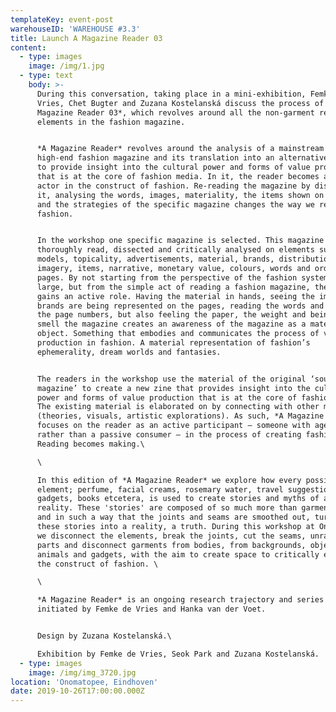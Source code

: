 ```yaml
---
templateKey: event-post
warehouseID: 'WAREHOUSE #3.3'
title: Launch A Magazine Reader 03
content:
  - type: images
    image: /img/1.jpg
  - type: text
    body: >-
      During this conversation, taking place in a mini-exhibition, Femke de
      Vries, Chet Bugter and Zuzana Kostelanská discuss the process of making *A
      Magazine Reader 03*, which revolves around all the non-garment related
      elements in the fashion magazine.


      *A Magazine Reader* revolves around the analysis of a mainstream and
      high-end fashion magazine and its translation into an alternative new zine
      to provide insight into the cultural power and forms of value production
      that is at the core of fashion media. In it, the reader becomes an active
      actor in the construct of fashion. Re-reading the magazine by dissecting
      it, analysing the words, images, materiality, the items shown on the pages
      and the strategies of the specific magazine changes the way we read
      fashion.


      In the workshop one specific magazine is selected. This magazine is
      thoroughly read, dissected and critically analysed on elements such as
      models, topicality, advertisements, material, brands, distribution,
      imagery, items, narrative, monetary value, colours, words and order of
      pages. By not starting from the perspective of the fashion system at
      large, but from the simple act of reading a fashion magazine, the reader
      gains an active role. Having the material in hands, seeing the images, how
      brands are being represented on the pages, reading the words and tracing
      the page numbers, but also feeling the paper, the weight and being able to
      smell the magazine creates an awareness of the magazine as a material
      object. Something that embodies and communicates the process of value
      production in fashion. A material representation of fashion’s
      ephemerality, dream worlds and fantasies.


      The readers in the workshop use the material of the original ‘source
      magazine’ to create a new zine that provides insight into the cultural
      power and forms of value production that is at the core of fashion media.
      The existing material is elaborated on by connecting with other material
      (theories, visuals, artistic explorations). As such, *A Magazine Reader*
      focuses on the reader as an active participant – someone with agency
      rather than a passive consumer – in the process of creating fashion.
      Reading becomes making.\

      \

      In this edition of *A Magazine Reader* we explore how every possible
      element; perfume, facial creams, rosemary water, travel suggestions,
      gadgets, books etcetera, is used to create stories and myths of a future
      reality. These 'stories' are composed of so much more than garments alone,
      and in such a way that the joints and seams are smoothed out, turning
      these stories into a reality, a truth. During this workshop at Onomatopee
      we disconnect the elements, break the joints, cut the seams, unravel body
      parts and disconnect garments from bodies, from backgrounds, objects,
      animals and gadgets, with the aim to create space to critically explore
      the construct of fashion. \

      \

      *A Magazine Reader* is an ongoing research trajectory and series of zines
      initiated by Femke de Vries and Hanka van der Voet.


      Design by Zuzana Kostelanská.\

      Exhibition by Femke de Vries, Seok Park and Zuzana Kostelanská.
  - type: images
    image: /img/img_3720.jpg
location: 'Onomatopee, Eindhoven'
date: 2019-10-26T17:00:00.000Z
---
```

